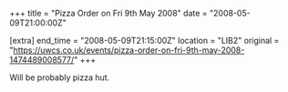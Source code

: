 +++
title = "Pizza Order on Fri 9th May 2008"
date = "2008-05-09T21:00:00Z"

[extra]
end_time = "2008-05-09T21:15:00Z"
location = "LIB2"
original = "https://uwcs.co.uk/events/pizza-order-on-fri-9th-may-2008-1474489008577/"
+++

Will be probably pizza hut.


